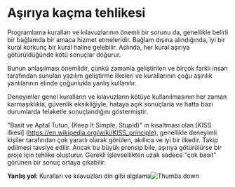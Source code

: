 # Aşırıya kaçma tehlikesi #

Programlama kuralları ve kılavuzlarının önemli bir sorunu da, genellikle belirli bir bağlamda bir amaca hizmet etmeleridir. Bağlam dışına alındığında, iyi bir kural korkunç bir kural haline gelebilir. Aslında, her kural aşırıya götürüldüğünde kötü sonuçlar doğurur.

Bunun anlaşılması önemlidir, çünkü zamanla geliştirilen ve birçok farklı insan tarafından sunulan yazılım geliştirme ilkeleri ve kurallarının çoğu aşırılık yanlılarının elinde çoğunlukla yanlış kullanılır.

Deneyimler genel kuralların ve kılavuzların kötüye kullanılmasının her zaman karmaşıklıkla, güvenlik eksikliğiyle, hataya açık sonuçlarla ve hatta bazı durumlarda felaketle sonuçlandığını göstermiştir.

"Basit ve Aptal Tutun, (Keep It Simple, Stupid)" ın kısaltması olan [KISS ilkesi] (https://en.wikipedia.org/wiki/KISS_principle), genellikle deneyimli kişiler tarafından çok yararlı olarak görülen, akıllıca ve iyi bir ilkedir. Takip edilmesi tavsiye edilir. Ancak bu büyük prensip bile, aşırıya götürülürse bir proje için tehlike oluşturur. Gerekli işlevsellikten uzak sadece "çok basit" görünen bir sonuç ortaya çıkabilir.

**Yanlış yol**: Kuralları ve kılavuzları din gibi algılama![Thumbs down](/img/thumbs-down.png)
